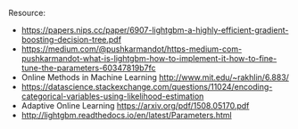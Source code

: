 Resource:

* https://papers.nips.cc/paper/6907-lightgbm-a-highly-efficient-gradient-boosting-decision-tree.pdf
* https://medium.com/@pushkarmandot/https-medium-com-pushkarmandot-what-is-lightgbm-how-to-implement-it-how-to-fine-tune-the-parameters-60347819b7fc
* Online Methods in Machine Learning http://www.mit.edu/~rakhlin/6.883/
* https://datascience.stackexchange.com/questions/11024/encoding-categorical-variables-using-likelihood-estimation
* Adaptive Online Learning https://arxiv.org/pdf/1508.05170.pdf
* http://lightgbm.readthedocs.io/en/latest/Parameters.html
